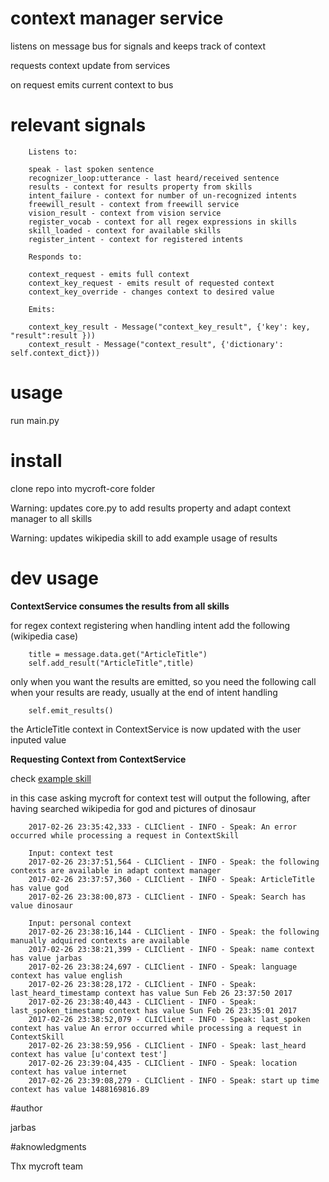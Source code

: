 # context manager service

listens on message bus for signals and keeps track of context

requests context update from services

on request emits current context to bus

# relevant signals

        Listens to:
        
        speak - last spoken sentence
        recognizer_loop:utterance - last heard/received sentence
        results - context for results property from skills
        intent_failure - context for number of un-recognized intents
        freewill_result - context from freewill service
        vision_result - context from vision service
        register_vocab - context for all regex expressions in skills
        skill_loaded - context for available skills
        register_intent - context for registered intents
        
        Responds to:
        
        context_request - emits full context 
        context_key_request - emits result of requested context
        context_key_override - changes context to desired value
        
        Emits:
        
        context_key_result - Message("context_key_result", {'key': key, "result":result }))
        context_result - Message("context_result", {'dictionary': self.context_dict}))


# usage

run main.py

# install

clone repo into mycroft-core folder

Warning: updates core.py to add results property and adapt context manager to all skills

Warning: updates wikipedia skill to add example usage of results

# dev usage

**ContextService consumes the results from all skills**

for regex context registering when handling intent add the following (wikipedia case)
        
        title = message.data.get("ArticleTitle")
        self.add_result("ArticleTitle",title)

only when you want the results are emitted, so you need the following call when your results are ready, usually at the end of intent handling

        self.emit_results()

the ArticleTitle context in ContextService is now updated with the user inputed value

**Requesting Context from ContextService**

check [example skill](https://github.com/JarbasAI/jarbas-core/tree/dev/mycroft/skills/ContextManagerTest)

in this case asking mycroft for context test will output the following, after having searched wikipedia for god and pictures of dinosaur

        2017-02-26 23:35:42,333 - CLIClient - INFO - Speak: An error occurred while processing a request in ContextSkill

        Input: context test
        2017-02-26 23:37:51,564 - CLIClient - INFO - Speak: the following contexts are available in adapt context manager
        2017-02-26 23:37:57,360 - CLIClient - INFO - Speak: ArticleTitle has value god
        2017-02-26 23:38:00,873 - CLIClient - INFO - Speak: Search has value dinosaur

        Input: personal context
        2017-02-26 23:38:16,144 - CLIClient - INFO - Speak: the following manually adquired contexts are available
        2017-02-26 23:38:21,399 - CLIClient - INFO - Speak: name context has value jarbas
        2017-02-26 23:38:24,697 - CLIClient - INFO - Speak: language context has value english
        2017-02-26 23:38:28,172 - CLIClient - INFO - Speak: last_heard_timestamp context has value Sun Feb 26 23:37:50 2017
        2017-02-26 23:38:40,443 - CLIClient - INFO - Speak: last_spoken_timestamp context has value Sun Feb 26 23:35:01 2017
        2017-02-26 23:38:52,079 - CLIClient - INFO - Speak: last_spoken context has value An error occurred while processing a request in ContextSkill
        2017-02-26 23:38:59,956 - CLIClient - INFO - Speak: last_heard context has value [u'context test']
        2017-02-26 23:39:04,435 - CLIClient - INFO - Speak: location context has value internet
        2017-02-26 23:39:08,279 - CLIClient - INFO - Speak: start up time context has value 1488169816.89


#author

jarbas

#aknowledgments

Thx mycroft team